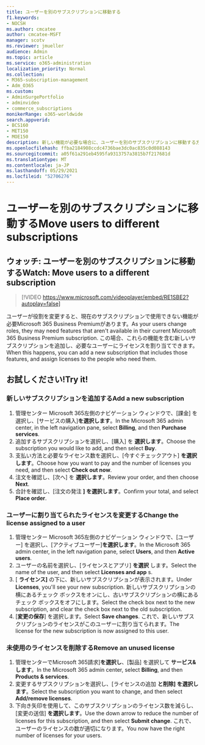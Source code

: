 ```yaml
---
title: ユーザーを別のサブスクリプションに移動する
f1.keywords:
- NOCSH
ms.author: cmcatee
author: cmcatee-MSFT
manager: scotv
ms.reviewer: jmueller
audience: Admin
ms.topic: article
ms.service: o365-administration
localization_priority: Normal
ms.collection:
- M365-subscription-management
- Adm_O365
ms.custom:
- AdminSurgePortfolio
- adminvideo
- commerce_subscriptions
monikerRange: o365-worldwide
search.appverid:
- BCS160
- MET150
- MOE150
description: 新しい機能が必要な場合に、ユーザーを別のサブスクリプションに移動する方法について学習します。
ms.openlocfilehash: ffba2184908ccdc4736bae3dc0ac835c0d088143
ms.sourcegitcommit: a05f61a291eb4595fa9313757a3815b7f217681d
ms.translationtype: MT
ms.contentlocale: ja-JP
ms.lasthandoff: 05/29/2021
ms.locfileid: "52706276"
---
```

# <a name="move-users-to-different-subscriptions"></a><span data-ttu-id="68d53-103">ユーザーを別のサブスクリプションに移動する</span><span class="sxs-lookup"><span data-stu-id="68d53-103">Move users to different subscriptions</span></span>

## <a name="watch-move-users-to-a-different-subscription"></a><span data-ttu-id="68d53-104">ウォッチ: ユーザーを別のサブスクリプションに移動する</span><span class="sxs-lookup"><span data-stu-id="68d53-104">Watch: Move users to a different subscription</span></span>

> [!VIDEO https://www.microsoft.com/videoplayer/embed/RE1SBE2?autoplay=false]

<span data-ttu-id="68d53-105">ユーザーが役割を変更すると、現在のサブスクリプションで使用できない機能が必要Microsoft 365 Business Premiumがあります。</span><span class="sxs-lookup"><span data-stu-id="68d53-105">As your users change roles, they may need features that aren't available in their current Microsoft 365 Business Premium subscription.</span></span> <span data-ttu-id="68d53-106">この場合、これらの機能を含む新しいサブスクリプションを追加し、必要なユーザーにライセンスを割り当てできます。</span><span class="sxs-lookup"><span data-stu-id="68d53-106">When this happens, you can add a new subscription that includes those features, and assign licenses to the people who need them.</span></span>

## <a name="try-it"></a><span data-ttu-id="68d53-107">お試しください!</span><span class="sxs-lookup"><span data-stu-id="68d53-107">Try it!</span></span>

### <a name="add-a-new-subscription"></a><span data-ttu-id="68d53-108">新しいサブスクリプションを追加する</span><span class="sxs-lookup"><span data-stu-id="68d53-108">Add a new subscription</span></span>

1. <span data-ttu-id="68d53-109">管理センター Microsoft 365左側のナビゲーション ウィンドウで、[課金] を選択し、[サービスの購入]**を選択します**。</span><span class="sxs-lookup"><span data-stu-id="68d53-109">In the Microsoft 365 admin center, in the left navigation pane, select **Billing**, and then **Purchase services**.</span></span>
1. <span data-ttu-id="68d53-110">追加するサブスクリプションを選択し、[購入] を **選択します**。</span><span class="sxs-lookup"><span data-stu-id="68d53-110">Choose the subscription you would like to add, and then select **Buy**.</span></span>
1. <span data-ttu-id="68d53-111">支払い方法と必要なライセンス数を選択し、[今すぐチェックアウト] **を選択します**。</span><span class="sxs-lookup"><span data-stu-id="68d53-111">Choose how you want to pay and the number of licenses you need, and then select **Check out now**.</span></span>
1. <span data-ttu-id="68d53-112">注文を確認し、[次へ] を **選択します**。</span><span class="sxs-lookup"><span data-stu-id="68d53-112">Review your order, and then choose **Next**.</span></span>
1. <span data-ttu-id="68d53-113">合計を確認し、[注文の発注 **] を選択します**。</span><span class="sxs-lookup"><span data-stu-id="68d53-113">Confirm your total, and select **Place order**.</span></span>

### <a name="change-the-license-assigned-to-a-user"></a><span data-ttu-id="68d53-114">ユーザーに割り当てられたライセンスを変更する</span><span class="sxs-lookup"><span data-stu-id="68d53-114">Change the license assigned to a user</span></span>

1. <span data-ttu-id="68d53-115">管理センター Microsoft 365左側のナビゲーション ウィンドウで、[ユーザー] を選択し、[アクティブユーザー]**を選択します**。</span><span class="sxs-lookup"><span data-stu-id="68d53-115">In the Microsoft 365 admin center, in the left navigation pane, select **Users**, and then **Active users**.</span></span>
1. <span data-ttu-id="68d53-116">ユーザーの名前を選択し、[ライセンスとアプリ] **を選択** します。</span><span class="sxs-lookup"><span data-stu-id="68d53-116">Select the name of the user, and then select **Licenses and app** s.</span></span>
1. <span data-ttu-id="68d53-117">[ **ライセンス]** の下に、新しいサブスクリプションが表示されます。</span><span class="sxs-lookup"><span data-stu-id="68d53-117">Under **Licenses**, you'll see your new subscription.</span></span> <span data-ttu-id="68d53-118">新しいサブスクリプションの横にあるチェック ボックスをオンにし、古いサブスクリプションの横にあるチェック ボックスをオフにします。</span><span class="sxs-lookup"><span data-stu-id="68d53-118">Select the check box next to the new subscription, and clear the check box next to the old subscription.</span></span>
1. <span data-ttu-id="68d53-119">[**変更の保存**] を選択します。</span><span class="sxs-lookup"><span data-stu-id="68d53-119">Select **Save changes**.</span></span> <span data-ttu-id="68d53-120">これで、新しいサブスクリプションのライセンスがこのユーザーに割り当てられます。</span><span class="sxs-lookup"><span data-stu-id="68d53-120">The license for the new subscription is now assigned to this user.</span></span>

### <a name="remove-an-unused-license"></a><span data-ttu-id="68d53-121">未使用のライセンスを削除する</span><span class="sxs-lookup"><span data-stu-id="68d53-121">Remove an unused license</span></span>

1. <span data-ttu-id="68d53-122">管理センターでMicrosoft 365請求]**を選択し**、[製品] を選択して **サービス&します**。</span><span class="sxs-lookup"><span data-stu-id="68d53-122">In the Microsoft 365 admin center, select **Billing**, and then **Products & services**.</span></span>
1. <span data-ttu-id="68d53-123">変更するサブスクリプションを選択し、[ライセンスの追加 **と削除] を選択します**。</span><span class="sxs-lookup"><span data-stu-id="68d53-123">Select the subscription you want to change, and then select **Add/remove licenses**.</span></span>
1. <span data-ttu-id="68d53-124">下向き矢印を使用して、このサブスクリプションのライセンス数を減らし、[変更の送信] **を選択します**。</span><span class="sxs-lookup"><span data-stu-id="68d53-124">Use the down arrow to reduce the number of licenses for this subscription, and then select **Submit change**.</span></span> <span data-ttu-id="68d53-125">これで、ユーザーのライセンスの数が適切になります。</span><span class="sxs-lookup"><span data-stu-id="68d53-125">You now have the right number of licenses for your users.</span></span>